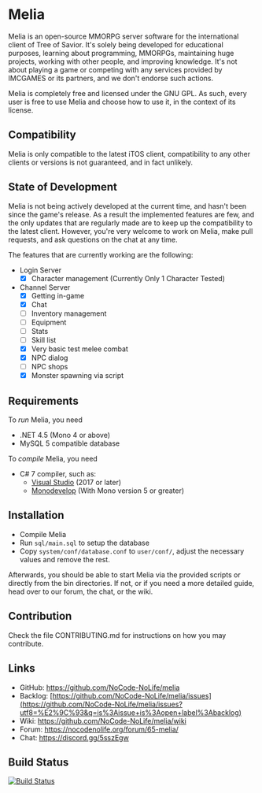 Melia
==============================

Melia is an open-source MMORPG server software for the international client
of Tree of Savior. It's solely being developed for educational purposes,
learning about programming, MMORPGs, maintaining huge projects, working with
other people, and improving knowledge. It's not about playing a game or
competing with any services provided by IMCGAMES or its partners, and we
don't endorse such actions.

Melia is completely free and licensed under the GNU GPL.
As such, every user is free to use Melia and choose how to use it,
in the context of its license.

Compatibility
------------------------------
Melia is only compatible to the latest iTOS client,
compatibility to any other clients or versions is
not guaranteed, and in fact unlikely.

State of Development
------------------------------
Melia is not being actively developed at the current time, and hasn't been
since the game's release. As a result the implemented features are few,
and the only updates that are regularly made are to keep up the compatibility
to the latest client. However, you're very welcome to work on Melia, make
pull requests, and ask questions on the chat at any time.

The features that are currently working are the following:
- Login Server
  - [x] Character management (Currently Only 1 Character Tested)
- Channel Server
  - [x] Getting in-game
  - [x] Chat
  - [ ] Inventory management
  - [ ] Equipment
  - [ ] Stats
  - [ ] Skill list
  - [x] Very basic test melee combat
  - [x] NPC dialog
  - [ ] NPC shops
  - [x] Monster spawning via script

Requirements
------------------------------
To *run* Melia, you need
* .NET 4.5 (Mono 4 or above)
* MySQL 5 compatible database

To *compile* Melia, you need
* C# 7 compiler, such as:
  * [Visual Studio](http://www.visualstudio.com/en-us/products/visual-studio-express-vs.aspx) (2017 or later)
  * [Monodevelop](http://monodevelop.com/) (With Mono version 5 or greater)

Installation
------------------------------
* Compile Melia
* Run `sql/main.sql` to setup the database
* Copy `system/conf/database.conf` to `user/conf/`,
  adjust the necessary values and remove the rest.

Afterwards, you should be able to start Melia via the provided scripts or
directly from the bin directories. If not, or if you need a more detailed guide,
head over to our forum, the chat, or the wiki.

Contribution
------------------------------
Check the file CONTRIBUTING.md for instructions on how you may contribute.

Links
------------------------------
* GitHub: https://github.com/NoCode-NoLife/melia
* Backlog: [https://github.com/NoCode-NoLife/melia/issues](https://github.com/NoCode-NoLife/melia/issues?utf8=%E2%9C%93&q=is%3Aissue+is%3Aopen+label%3Abacklog)
* Wiki: https://github.com/NoCode-NoLife/melia/wiki
* Forum: https://nocodenolife.org/forum/65-melia/
* Chat: https://discord.gg/5sszEgw

Build Status
------------------------------
[![Build Status](https://travis-ci.org/NoCode-NoLife/melia.png?branch=master)](https://travis-ci.org/aura-project/melia)
